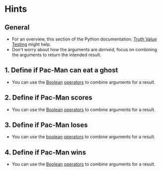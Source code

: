 # Hints

## General

- For an overview, this section of the Python documentation: [Truth Value Testing][stdlib-bools] might help.
- Don't worry about how the arguments are _derived_, focus on combining the arguments to return the intended result.

## 1. Define if Pac-Man can eat a ghost

- You can use the [Boolean][boolean] [operators][Boolean-operators] to combine arguments for a result.

## 2. Define if Pac-Man scores

- You can use the [Boolean][boolean] [operators][Boolean-operators] to combine arguments for a result.

## 3. Define if Pac-Man loses

- You can use the [boolean][Boolean] [operators][Boolean-operators] to combine arguments for a result.

## 4. Define if Pac-Man wins

- You can use the [Boolean][boolean] [operators][Boolean-operators] to combine arguments for a result.

[Boolean-operators]: https://docs.python.org/3/library/stdtypes.html#boolean-operations-and-or-not
[boolean]: https://docs.python.org/3/library/stdtypes.html#truth
[stdlib-bools]: https://docs.python.org/3/library/stdtypes.html#truth-value-testing
